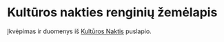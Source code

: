 # Kultūros nakties renginių žemėlapis

Įkvėpimas ir duomenys iš [Kultūros Naktis](http://www.kulturosnaktis.lt/lt/projects/map) puslapio.
